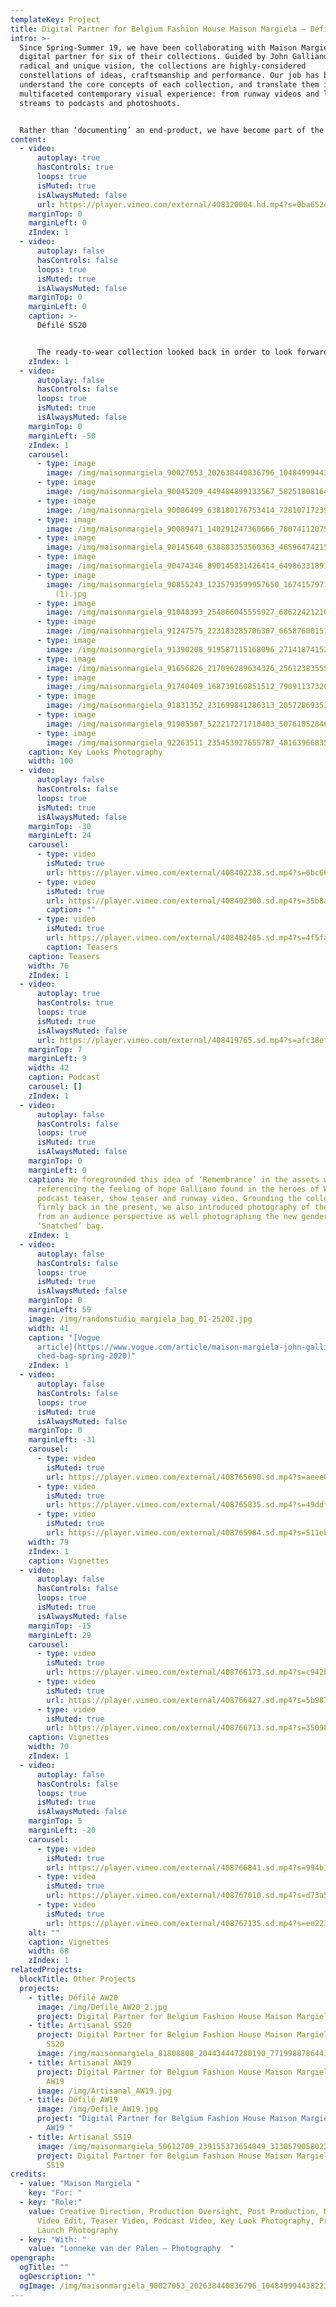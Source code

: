 ```yaml
---
templateKey: Project
title: Digital Partner for Belgium Fashion House Maison Margiela – Défilé SS20
intro: >-
  Since Spring-Summer 19, we have been collaborating with Maison Margiela as a
  digital partner for six of their collections. Guided by John Galliano’s
  radical and unique vision, the collections are highly-considered
  constellations of ideas, craftsmanship and performance. Our job has been to
  understand the core concepts of each collection, and translate them into a
  multifaceted contemporary visual experience: from runway videos and live show
  streams to podcasts and photoshoots.


  Rather than ‘documenting’ an end-product, we have become part of the making-process itself. Drawing on the maison’s craft-based approach, we have come up with tailor-made formats and visual communication strategies that respond to the specific themes and language of each season. Building new forms that work alongside Galliano’s avant-garde thought-process, the digital universes we have created are an extension of the collection, rather than a documentation of it.
content:
  - video:
      autoplay: true
      hasControls: true
      loops: true
      isMuted: true
      isAlwaysMuted: false
      url: https://player.vimeo.com/external/408320004.hd.mp4?s=0ba652ea48a83974a5172a6914f31099b23d2cf6&profile_id=175
    marginTop: 0
    marginLeft: 0
    zIndex: 1
  - video:
      autoplay: false
      hasControls: false
      loops: true
      isMuted: true
      isAlwaysMuted: false
    marginTop: 0
    marginLeft: 0
    caption: >-
      Défilé SS20


      The ready-to-wear collection looked back in order to look forward, layering the past into the present. In response to our contemporary state of political turmoil, Galliano searched for hope, drawing inspiration from the icons of WW2 and the idea of uniforms.
    zIndex: 1
  - video:
      autoplay: false
      hasControls: false
      loops: true
      isMuted: true
      isAlwaysMuted: false
    marginTop: 0
    marginLeft: -50
    zIndex: 1
    carousel:
      - type: image
        image: /img/maisonmargiela_90027053_202638440836796_1048499944382231102_n.jpg
      - type: image
        image: /img/maisonmargiela_90045209_449484899133567_5825180816422853731_n.jpg
      - type: image
        image: /img/maisonmargiela_90086499_638180176753414_7281071723946718989_n.jpg
      - type: image
        image: /img/maisonmargiela_90089471_140291247360666_7807411207589907107_n.jpg
      - type: image
        image: /img/maisonmargiela_90145640_638883353560363_4659647421501282585_n.jpg
      - type: image
        image: /img/maisonmargiela_90474346_890145831426414_6498633189150380167_n.jpg
      - type: image
        image: /img/maisonmargiela_90855243_1235793599957650_1674157971718148350_n
          (1).jpg
      - type: image
        image: /img/maisonmargiela_91048393_254866045555927_6862242121016386468_n.jpg
      - type: image
        image: /img/maisonmargiela_91247575_223183285706307_6658760015744422508_n.jpg
      - type: image
        image: /img/maisonmargiela_91390208_919587115168096_2714187415264716304_n.jpg
      - type: image
        image: /img/maisonmargiela_91656826_217096289634326_2561238355534082009_n.jpg
      - type: image
        image: /img/maisonmargiela_91740409_168739160851512_7909113732014210190_n.jpg
      - type: image
        image: /img/maisonmargiela_91831352_231699841286313_2057286935354979053_n.jpg
      - type: image
        image: /img/maisonmargiela_91905507_522217271710403_5076105284631627835_n.jpg
      - type: image
        image: /img/maisonmargiela_92263511_235453927655787_4016396683566657174_n.jpg
    caption: Key Looks Photography
    width: 100
  - video:
      autoplay: false
      hasControls: false
      loops: true
      isMuted: true
      isAlwaysMuted: false
    marginTop: -30
    marginLeft: 24
    carousel:
      - type: video
        isMuted: true
        url: https://player.vimeo.com/external/408402238.sd.mp4?s=6bc66e6ba034202f7e0a5f2d9748f2dc4461cf74&profile_id=165
      - type: video
        isMuted: true
        url: https://player.vimeo.com/external/408402300.sd.mp4?s=35b8a828f487dbdd1e70fa0c1883b2b05becfc75&profile_id=165
        caption: ""
      - type: video
        isMuted: true
        url: https://player.vimeo.com/external/408402405.sd.mp4?s=4f5fad054021774b79a363f141daaf769d2771be&profile_id=165
        caption: Teasers
    caption: Teasers
    width: 76
    zIndex: 1
  - video:
      autoplay: true
      hasControls: true
      loops: true
      isMuted: true
      isAlwaysMuted: false
      url: https://player.vimeo.com/external/408419765.sd.mp4?s=afc38ef6b2e132aa016c3cfe63cd5a621429caa3&profile_id=165
    marginTop: 7
    marginLeft: 9
    width: 42
    caption: Podcast
    carousel: []
    zIndex: 1
  - video:
      autoplay: false
      hasControls: false
      loops: true
      isMuted: true
      isAlwaysMuted: false
    marginTop: 0
    marginLeft: 0
    caption: We foregrounded this idea of ‘Remembrance’ in the assets we created,
      referencing the feeling of hope Galliano found in the heroes of WW2 in the
      podcast teaser, show teaser and runway video. Grounding the collection
      firmly back in the present, we also introduced photography of the show
      from an audience perspective as well photographing the new genderless
      ‘Snatched’ bag.
    zIndex: 1
  - video:
      autoplay: false
      hasControls: false
      loops: true
      isMuted: true
      isAlwaysMuted: false
    marginTop: 0
    marginLeft: 59
    image: /img/randomstudio_margiela_bag_01-25202.jpg
    width: 41
    caption: "[Vogue
      article](https://www.vogue.com/article/maison-margiela-john-galliano-snat\
      ched-bag-spring-2020)"
    zIndex: 1
  - video:
      autoplay: false
      hasControls: false
      loops: true
      isMuted: true
      isAlwaysMuted: false
    marginTop: 0
    marginLeft: -31
    carousel:
      - type: video
        isMuted: true
        url: https://player.vimeo.com/external/408765690.sd.mp4?s=aeee02d5b37e6d136a401aca524e76aaf4781228&profile_id=165
      - type: video
        isMuted: true
        url: https://player.vimeo.com/external/408765835.sd.mp4?s=49ddf8413ce40d27848f874a3b075fe01e716deb&profile_id=165
      - type: video
        isMuted: true
        url: https://player.vimeo.com/external/408765984.sd.mp4?s=511eb088ecffcbdb0611a7d54227b384718c5fd5&profile_id=165
    width: 79
    zIndex: 1
    caption: Vignettes
  - video:
      autoplay: false
      hasControls: false
      loops: true
      isMuted: true
      isAlwaysMuted: false
    marginTop: -15
    marginLeft: 29
    carousel:
      - type: video
        isMuted: true
        url: https://player.vimeo.com/external/408766173.sd.mp4?s=c942b959f103ce8c86ad5f0dbffe7e99fa034ef4&profile_id=165
      - type: video
        isMuted: true
        url: https://player.vimeo.com/external/408766427.sd.mp4?s=5b987225435693a3064e05a98315e034145a7706&profile_id=165
      - type: video
        isMuted: true
        url: https://player.vimeo.com/external/408766713.sd.mp4?s=350987a15332701ea3da4f4fe22c20b550382b7a&profile_id=165
    caption: Vignettes
    width: 70
    zIndex: 1
  - video:
      autoplay: false
      hasControls: false
      loops: true
      isMuted: true
      isAlwaysMuted: false
    marginTop: 5
    marginLeft: -20
    carousel:
      - type: video
        isMuted: true
        url: https://player.vimeo.com/external/408766841.sd.mp4?s=994b13e3c114a50420c1f989ddeff80918f6cf10&profile_id=165
      - type: video
        isMuted: true
        url: https://player.vimeo.com/external/408767010.sd.mp4?s=d73a5b72911e258aec65541425d0202b4c565d52&profile_id=165
      - type: video
        isMuted: true
        url: https://player.vimeo.com/external/408767135.sd.mp4?s=ee2238d2835ab676b1aac1cf720ff3a264781c74&profile_id=165
    alt: ""
    caption: Vignettes
    width: 68
    zIndex: 1
relatedProjects:
  blockTitle: Other Projects
  projects:
    - title: Défilé AW20
      image: /img/Defile_AW20_2.jpg
      project: Digital Partner for Belgium Fashion House Maison Margiela – Défilé AW20
    - title: Artisanal SS20
      project: Digital Partner for Belgium Fashion House Maison Margiela – Artisanal
        SS20
      image: /img/maisonmargiela_81808808_204434447280190_7719988786441022934_n.jpg
    - title: Artisanal AW19
      project: Digital Partner for Belgium Fashion House Maison Margiela – Artisanal
        AW19
      image: /img/Artisanal_AW19.jpg
    - title: Défilé AW19
      image: /img/Defile_AW19.jpg
      project: "Digital Partner for Belgium Fashion House Maison Margiela – Défilé
        AW19 "
    - title: Artisanal SS19
      image: /img/maisonmargiela_50612709_239155373654049_3130579058022923543_n.jpg
      project: Digital Partner for Belgium Fashion House Maison Margiela – Artisanal
        SS19
credits:
  - value: "Maison Margiela "
    key: "For: "
  - key: "Role:"
    value: Creative Direction, Production Oversight, Post Production, Main Show
      Video Edit, Teaser Video, Podcast Video, Key Look Photography, Product
      Launch Photography
  - key: "With: "
    value: "Lonneke van der Palen – Photography  "
opengraph:
  ogTitle: ""
  ogDescription: ""
  ogImage: /img/maisonmargiela_90027053_202638440836796_1048499944382231102_n.jpg
---
```

